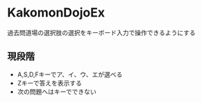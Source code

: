 # KakomonDojoEx
過去問道場の選択肢の選択をキーボード入力で操作できるようにする

## 現段階
- A,S,D,Fキーでア、イ、ウ、エが選べる
- Zキーで答えを表示する
- 次の問題へはキーでできない
